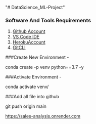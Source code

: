 "# DataScience_ML-Project" 
### Software And Tools Requirements

1. [Github Account](https://github.com)
2. [VS Code IDE](https://code.visualstudio.com/)
3. [HerokuAccount](https://heroku.com)
4. [GitCLI](https://git-scm.com/book/en/v2/Getting-Started-The-Command-Line)


###Create New Environment -

conda create -p venv python==3.7 -y

###Activate Environment -

conda activate venv/

###Add all file into github

git push origin main



https://sales-analysis.onrender.com
